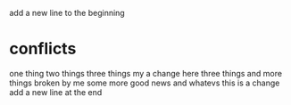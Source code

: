 add a new line to the beginning
# conflicts
one thing
two things
three things my a change here
three things and more things broken by me
some more good news
and whatevs this is a change
add a new line at the end

